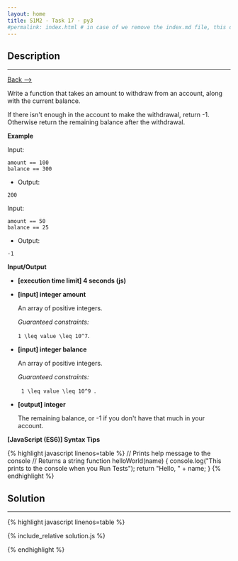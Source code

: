 ```yaml
---
layout: home
title: S1M2 - Task 17 - py3
#permalink: index.html # in case of we remove the index.md file, this doc will be the index page
---
```


<div class="row">
<div class="columnStmt" markdown="1">

##  Description
------

[Back --> ](../README.md)

Write a function that takes an amount to withdraw from an account, along with the current balance.

If there isn't enough in the account to make the withdrawal, return -1. Otherwise return the remaining balance after the withdrawal.

**Example**

Input:
```
amount == 100
balance == 300
```
-   Output:
```
200
```
Input:
```
amount == 50
balance == 25
```
-   Output:
```
-1
```

**Input/Output**

* **[execution time limit] 4 seconds (js)**

* **[input] integer amount**

    An array of positive integers.

    *Guaranteed constraints:*

    <code type='math/tex'>1 \leq value \leq 10^7</code>.

* **[input] integer balance**

    An array of positive integers.

    *Guaranteed constraints:*

    <code type='math/tex'> 1 \leq value \leq 10^9 </code>.

* **[output] integer**

    The remaining balance, or -1 if you don't have that much in your account.

**[JavaScript (ES6)] Syntax Tips**

{% highlight javascript linenos=table %}
// Prints help message to the console
// Returns a string
function helloWorld(name) {
    console.log("This prints to the console when you Run Tests");
    return "Hello, " + name;
}
{% endhighlight %}

</div>
<div class="columnSol" markdown="1">

## Solution
------

{% highlight javascript linenos=table %}

{% include_relative solution.js %}

{% endhighlight %}

</div>
</div>